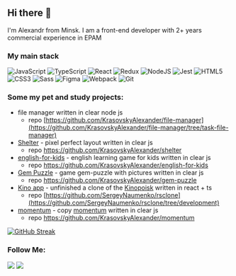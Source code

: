 ## Hi there 👋

I'm Alexandr from Minsk. I am a front-end developer with 2+ years commercial experience in EPAM

### My main stack
![JavaScript](https://img.shields.io/badge/javascript-%23323330.svg?style=for-the-badge&logo=javascript&logoColor=%23F7DF1E)
![TypeScript](https://img.shields.io/badge/typescript-%23007ACC.svg?style=for-the-badge&logo=typescript&logoColor=white)
![React](https://img.shields.io/badge/react-%2320232a.svg?style=for-the-badge&logo=react&logoColor=%2361DAFB)
![Redux](https://img.shields.io/badge/redux-%23593d88.svg?style=for-the-badge&logo=redux&logoColor=white)
![NodeJS](https://img.shields.io/badge/node.js-6DA55F?style=for-the-badge&logo=node.js&logoColor=white)
![Jest](https://img.shields.io/badge/Jest-C21325.svg?style=for-the-badge&logo=Jest&logoColor=white)
![HTML5](https://img.shields.io/badge/HTML5-E34F26.svg?style=for-the-badge&logo=HTML5&logoColor=white)
![CSS3](https://img.shields.io/badge/CSS3-1572B6.svg?style=for-the-badge&logo=CSS3&logoColor=white)
![Sass](https://img.shields.io/badge/Sass-CC6699.svg?style=for-the-badge&logo=Sass&logoColor=white)
![Figma](https://img.shields.io/badge/Figma-F24E1E.svg?style=for-the-badge&logo=Figma&logoColor=white)
![Webpack](https://img.shields.io/badge/webpack-%238DD6F9.svg?style=for-the-badge&logo=webpack&logoColor=black)
![Git](https://img.shields.io/badge/Git-F05032.svg?style=for-the-badge&logo=Git&logoColor=white)

### Some my pet and study projects:
  - file manager written in clear node js
     - repo [https://github.com/KrasovskyAlexander/file-manager](https://github.com/KrasovskyAlexander/file-manager/tree/task-file-manager)
  - [Shelter](https://rolling-scopes-school.github.io/krasovskyalexander-JS2020Q3/shelter/pages/main/) - pixel perfect layout written in clear js
     - repo https://github.com/KrasovskyAlexander/shelter
  - [english-for-kids](https://rolling-scopes-school.github.io/krasovskyalexander-JS2020Q3/english-for-kids/) - english learning game for kids written in clear js
    - repo https://github.com/KrasovskyAlexander/english-for-kids
  - [Gem Puzzle](https://rolling-scopes-school.github.io/krasovskyalexander-JS2020Q3/gem-puzzle/) - game gem-puzzle with pictures written in clear js
    - repo https://github.com/KrasovskyAlexander/gem-puzzle
  - [Kino app](https://rsclone-kino.netlify.app/) - unfinished a clone of the [Kinopoisk](https://www.kinopoisk.ru/) written in react + ts
    - repo [https://github.com/SergeyNaumenko/rsclone](https://github.com/SergeyNaumenko/rsclone/tree/development)
  - [momentum](https://rolling-scopes-school.github.io/krasovskyalexander-JS2020Q3/momentum/) - copy [momentum](https://chrome.google.com/webstore/detail/momentum/laookkfknpbbblfpciffpaejjkokdgca?hl=ru) written in clear js
    - repo https://github.com/KrasovskyAlexander/momentum

[![GitHub Streak](https://github-readme-streak-stats.herokuapp.com?user=KrasovskyAlexander&border_radius=7&exclude_days=Sun%2CSat)](https://git.io/streak-stats)

### Follow Me:
<a href="https://www.linkedin.com/in/alexander-krasovsky/" target="_blank"><img src="https://img.shields.io/badge/-LinkedIn-%230077B5?style=for-the-badge&logo=linkedin&logoColor=white" target="_blank"></a> 
<a href="https://t.me/alexander_krasovsky" target="_blank"><img src="https://img.shields.io/badge/-TELEGRAM-%230077B5?style=for-the-badge&logo=telegram&logoColor=white"></a>
